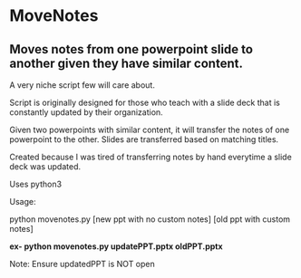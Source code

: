 # MoveNotes
Moves notes from one powerpoint slide to another given they have similar content.
--------------------------------------------------------------------------------

A very niche script few will care about.

Script is originally designed for those who teach with a slide deck that is constantly updated by their organization.

Given two powerpoints with similar content, it will transfer the notes of one powerpoint to the other. Slides are transferred based on matching titles.

Created because I was tired of transferring notes by hand everytime a slide deck was updated.

Uses python3

Usage:

python movenotes.py [new ppt with no custom notes] [old ppt with custom notes]

**ex-
python movenotes.py updatePPT.pptx oldPPT.pptx**


Note: Ensure updatedPPT is NOT open
      
